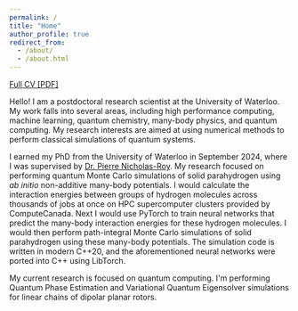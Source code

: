 ```yaml
---
permalink: /
title: "Home"
author_profile: true
redirect_from: 
  - /about/
  - /about.html
---
```


[Full CV [PDF]](http://AlexanderIbrahim1.github.io/files/research_scientist_cv_2025_09_13_nophonenumber.pdf)

Hello!
I am a postdoctoral research scientist at the University of Waterloo.
My work falls into several areas, including
high performance computing,
machine learning,
quantum chemistry,
many-body physics,
and quantum computing.
My research interests are aimed at
using numerical methods
to perform classical simulations of quantum systems.

I earned my PhD from the University of Waterloo in September 2024,
where I was supervised by [Dr. Pierre Nicholas-Roy](https://uwaterloo.ca/chemistry/profile/pnroy).
My research focused on performing quantum Monte Carlo simulations of solid parahydrogen
using *ab initio* non-additive many-body potentials.
I would calculate the interaction energies between groups of hydrogen molecules
across thousands of jobs at once
on HPC supercomputer clusters provided by ComputeCanada.
Next I would use PyTorch to train neural networks that
predict the many-body interaction energies for these hydrogen molecules.
I would then perform path-integral Monte Carlo simulations of solid parahydrogen
using these many-body potentials.
The simulation code is written in modern C++20,
and the aforementioned neural networks were ported into C++ using LibTorch.

My current research is focused on quantum computing.
I'm performing Quantum Phase Estimation
and Variational Quantum Eigensolver simulations
for linear chains of dipolar planar rotors.
